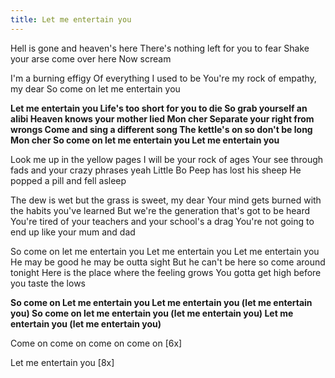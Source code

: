 ```yaml
---
title: Let me entertain you
---
```


Hell is gone and heaven's here
There's nothing left for you to fear
Shake your arse come over here
Now scream

I'm a burning effigy
Of everything I used to be
You're my rock of empathy, my dear
So come on let me entertain you

**Let me entertain you
Life's too short for you to die
So grab yourself an alibi
Heaven knows your mother lied
Mon cher
Separate your right from wrongs
Come and sing a different song
The kettle's on so don't be long
Mon cher
So come on let me entertain you
Let me entertain you**

Look me up in the yellow pages
I will be your rock of ages
Your see through fads and your crazy phrases yeah
Little Bo Peep has lost his sheep
He popped a pill and fell asleep

The dew is wet but the grass is sweet, my dear
Your mind gets burned with the habits you've learned
But we're the generation that's got to be heard
You're tired of your teachers and your school's a drag
You're not going to end up like your mum and dad

So come on let me entertain you
Let me entertain you
Let me entertain you
He may be good he may be outta sight
But he can't be here so come around tonight
Here is the place where the feeling grows
You gotta get high before you taste the lows

**So come on
Let me entertain you
Let me entertain you (let me entertain you)
So come on let me entertain you (let me entertain you)
Let me entertain you (let me entertain you)**

Come on come on come on come on [6x]

Let me entertain you [8x]